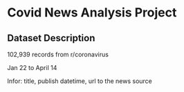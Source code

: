 # Covid News Analysis Project


## Dataset Description

<p> 102,939 records from r/coronavirus </p>
<p>  Jan 22 to April 14 </p>
<p>  Infor: title, publish datetime, url to the news source </p>
  

